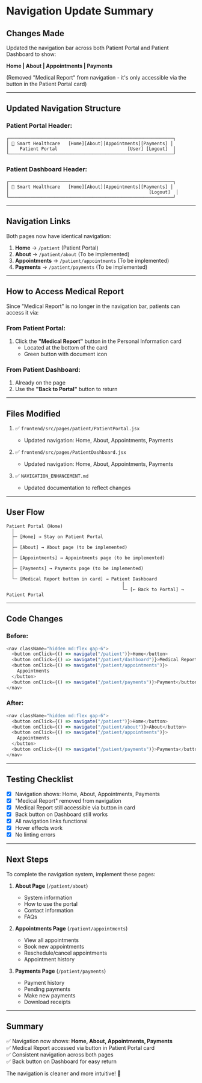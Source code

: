 # Navigation Update Summary

## Changes Made

Updated the navigation bar across both Patient Portal and Patient Dashboard to show:

**Home | About | Appointments | Payments**

(Removed "Medical Report" from navigation - it's only accessible via the button in the Patient Portal card)

---

## Updated Navigation Structure

### Patient Portal Header:

```
┌─────────────────────────────────────────────────────────────┐
│ 🏥 Smart Healthcare   [Home][About][Appointments][Payments] │
│    Patient Portal                          [User] [Logout]  │
└─────────────────────────────────────────────────────────────┘
```

### Patient Dashboard Header:

```
┌─────────────────────────────────────────────────────────────┐
│ 🏥 Smart Healthcare   [Home][About][Appointments][Payments] │
│                                                    [Logout]  │
└─────────────────────────────────────────────────────────────┘
```

---

## Navigation Links

Both pages now have identical navigation:

1. **Home** → `/patient` (Patient Portal)
2. **About** → `/patient/about` (To be implemented)
3. **Appointments** → `/patient/appointments` (To be implemented)
4. **Payments** → `/patient/payments` (To be implemented)

---

## How to Access Medical Report

Since "Medical Report" is no longer in the navigation bar, patients can access it via:

### From Patient Portal:

1. Click the **"Medical Report"** button in the Personal Information card
   - Located at the bottom of the card
   - Green button with document icon

### From Patient Dashboard:

1. Already on the page
2. Use the **"Back to Portal"** button to return

---

## Files Modified

1. ✅ `frontend/src/pages/patient/PatientPortal.jsx`

   - Updated navigation: Home, About, Appointments, Payments

2. ✅ `frontend/src/pages/PatientDashboard.jsx`

   - Updated navigation: Home, About, Appointments, Payments

3. ✅ `NAVIGATION_ENHANCEMENT.md`
   - Updated documentation to reflect changes

---

## User Flow

```
Patient Portal (Home)
  │
  ├─ [Home] → Stay on Patient Portal
  │
  ├─ [About] → About page (to be implemented)
  │
  ├─ [Appointments] → Appointments page (to be implemented)
  │
  ├─ [Payments] → Payments page (to be implemented)
  │
  └─ [Medical Report button in card] → Patient Dashboard
                                           │
                                           └─ [← Back to Portal] → Patient Portal
```

---

## Code Changes

### Before:

```javascript
<nav className="hidden md:flex gap-6">
  <button onClick={() => navigate("/patient")}>Home</button>
  <button onClick={() => navigate("/patient/dashboard")}>Medical Report</button>
  <button onClick={() => navigate("/patient/appointments")}>
    Appointments
  </button>
  <button onClick={() => navigate("/patient/payments")}>Payment</button>
</nav>
```

### After:

```javascript
<nav className="hidden md:flex gap-6">
  <button onClick={() => navigate("/patient")}>Home</button>
  <button onClick={() => navigate("/patient/about")}>About</button>
  <button onClick={() => navigate("/patient/appointments")}>
    Appointments
  </button>
  <button onClick={() => navigate("/patient/payments")}>Payments</button>
</nav>
```

---

## Testing Checklist

- [x] Navigation shows: Home, About, Appointments, Payments
- [x] "Medical Report" removed from navigation
- [x] Medical Report still accessible via button in card
- [x] Back button on Dashboard still works
- [x] All navigation links functional
- [x] Hover effects work
- [x] No linting errors

---

## Next Steps

To complete the navigation system, implement these pages:

1. **About Page** (`/patient/about`)

   - System information
   - How to use the portal
   - Contact information
   - FAQs

2. **Appointments Page** (`/patient/appointments`)

   - View all appointments
   - Book new appointments
   - Reschedule/cancel appointments
   - Appointment history

3. **Payments Page** (`/patient/payments`)
   - Payment history
   - Pending payments
   - Make new payments
   - Download receipts

---

## Summary

✅ Navigation now shows: **Home, About, Appointments, Payments**  
✅ Medical Report accessed via button in Patient Portal card  
✅ Consistent navigation across both pages  
✅ Back button on Dashboard for easy return

The navigation is cleaner and more intuitive! 🎉
